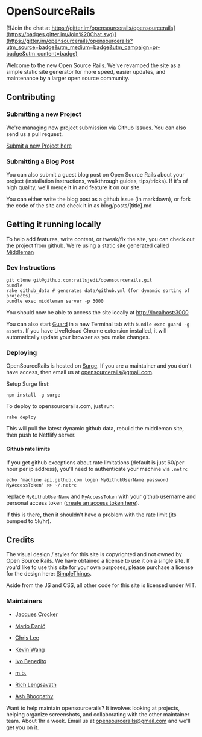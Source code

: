 # OpenSourceRails

[![Join the chat at https://gitter.im/opensourcerails/opensourcerails](https://badges.gitter.im/Join%20Chat.svg)](https://gitter.im/opensourcerails/opensourcerails?utm_source=badge&utm_medium=badge&utm_campaign=pr-badge&utm_content=badge)

Welcome to the new Open Source Rails. We've revamped the site as a simple static site generator for more speed, easier updates, and maintenance by a larger open source community.

## Contributing

### Submitting a new Project

We're managing new project submission via Github Issues. You can also send us a pull request.

[Submit a new Project here](https://github.com/railsjedi/opensourcerails/issues/new?title=Submit%20a%20new%20project&body=Description%20of%20Project)


### Submitting a Blog Post

You can also submit a guest blog post on Open Source Rails about your project (installation instructions, walkthrough guides, tips/tricks). If it's of high quality, we'll merge it in and feature it on our site.

You can either write the blog post as a github issue (in markdown), or fork the code of the site and check it in as blog/posts/[title].md


## Getting it running locally

To help add features, write content, or tweak/fix the site, you can check out the project from github. We're using a static site generated called [Middleman](http://middlemanapp.com)


### Dev Instructions

    git clone git@github.com:railsjedi/opensourcerails.git
    bundle
    rake github_data # generates data/github.yml (for dynamic sorting of projects)
    bundle exec middleman server -p 3000

You should now be able to access the site locally at <http://localhost:3000>

You can also start [Guard](https://github.com/guard/guard) in a new Terminal tab with `bundle exec guard -g assets`. If you have LiveReload Chrome extension installed, it will automatically update your browser as you make changes.


### Deploying

OpenSourceRails is hosted on [Surge](http://www.surge.sh). If you are a maintainer and you don't have access, then email us at opensourcerails@gmail.com.

Setup Surge first:

    npm install -g surge


To deploy to opensourcerails.com, just run:

    rake deploy

This will pull the latest dynamic github data, rebuild the middleman site, then push to Netflify server.


#### Github rate limits

If you get github exceptions about rate limitations (default is just 60/per hour per ip address), you'll need to authenticate your machine via `.netrc`

    echo 'machine api.github.com login MyGithubUserName password MyAccessToken' >> ~/.netrc

replace `MyGithubUserName` and `MyAccessToken` with your github username and personal access token ([create an access token here](https://github.com/settings/tokens)).

If this is there, then it shouldn't have a problem with the rate limit (its bumped to 5k/hr).


## Credits

The visual design / styles for this site is copyrighted and not owned by Open Source Rails. We have obtained a license to use it on a single site. If you'd like to use this site for your own purposes, please purchase a license for the design here: [SimpleThings](http://themeforest.net/item/simplething-a-clean-html-template/3149829?ref=jcnetdev).

Aside from the JS and CSS, all other code for this site is licensed under MIT.


### Maintainers

* [Jacques Crocker](https://github.com/railsjedi)

* [Mario Đanić](https://github.com/mario)

* [Chris Lee](https://github.com/cglee)

* [Kevin Wang](https://github.com/knwang)

* [Ivo Benedito](https://github.com/ivobenedito)

* [m.b.](https://github.com/mbajur)

* [Rich Lengsavath](https://github.com/humanbagel)

* [Ash Bhoopathy](https://github.com/yakshaving)

Want to help maintain opensourcerails? It involves looking at projects, helping organize screenshots, and collaborating with the other maintainer team. About 1hr a week. Email us at <opensourcerails@gmail.com> and we'll get you on it.
